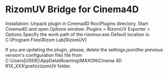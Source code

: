 # RizomUV Bridge for Cinema4D

Installation:
Unpack plugin in Cinema4D Rxx\Plugins directory.
Start Cinema4D and open Options window: Plugins > RizomUV Exporter > Options
Specify the work path of the rizomuv.exe Default location is: C:\Program Files\Rizom Lab\[RizomUV]

If you are updating the plugin, please, delete the settings.json(the previous version's configuration file) file from C:\Users\[USER]\AppData\Roaming\MAXON\Cinema 4D R1X_XXX\prefs\rizomUV folder.
